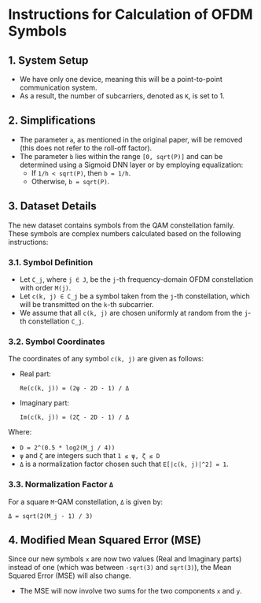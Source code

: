 
# Instructions for Calculation of OFDM Symbols

## 1. System Setup

- We have only one device, meaning this will be a point-to-point communication system.
- As a result, the number of subcarriers, denoted as `K`, is set to 1.

## 2. Simplifications

- The parameter `a`, as mentioned in the original paper, will be removed (this does not refer to the roll-off factor).
- The parameter `b` lies within the range `[0, sqrt(P)]` and can be determined using a Sigmoid DNN layer or by employing equalization:
  - If `1/h < sqrt(P)`, then `b = 1/h`.
  - Otherwise, `b = sqrt(P)`.

## 3. Dataset Details

The new dataset contains symbols from the QAM constellation family. These symbols are complex numbers calculated based on the following instructions:

### 3.1. Symbol Definition

- Let `C_j`, where `j ∈ J`, be the `j`-th frequency-domain OFDM constellation with order `M(j)`.
- Let `c(k, j) ∈ C_j` be a symbol taken from the `j`-th constellation, which will be transmitted on the `k`-th subcarrier.
- We assume that all `c(k, j)` are chosen uniformly at random from the `j`-th constellation `C_j`.

### 3.2. Symbol Coordinates

The coordinates of any symbol `c(k, j)` are given as follows:

- Real part:

  ```
  Re(c(k, j)) = (2ψ - 2D - 1) / Δ
  ```

- Imaginary part:

  ```
  Im(c(k, j)) = (2ζ - 2D - 1) / Δ
  ```

Where:

- `D = 2^(0.5 * log2(M_j / 4))`
- `ψ` and `ζ` are integers such that `1 ≤ ψ, ζ ≤ D`
- `Δ` is a normalization factor chosen such that `E[|c(k, j)|^2] = 1`.

### 3.3. Normalization Factor `Δ`

For a square `M`-QAM constellation, `Δ` is given by:

```
Δ = sqrt(2(M_j - 1) / 3)
```

## 4. Modified Mean Squared Error (MSE)

Since our new symbols `x` are now two values (Real and Imaginary parts) instead of one (which was between `-sqrt(3)` and `sqrt(3)`), the Mean Squared Error (MSE) will also change.

- The MSE will now involve two sums for the two components `x` and `y`.
